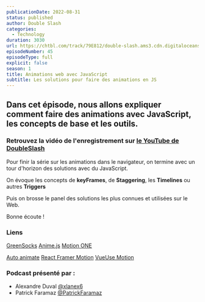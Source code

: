 ```yaml
---
publicationDate: 2022-08-31
status: published
author: Double Slash
categories:
  - Technology
duration: 3030
url: https://chtbl.com/track/79E812/double-slash.ams3.cdn.digitaloceanspaces.com/DS_045_animeJS.mp3
episodeNumber: 45
episodeType: full
explicit: false
season: 1
title: Animations web avec JavaScript
subtitle: Les solutions pour faire des animations en JS
---
```

## Dans cet épisode, nous allons expliquer comment faire des animations avec JavaScript, les concepts de base et les outils.

### Retrouvez la vidéo de l'enregistrement sur [le YouTube de DoubleSlash](https://youtu.be/rM4OMNDxYAM)

Pour finir la série sur les animations dans le navigateur, on termine avec un tour d'horizon des solutions avec du JavaScript. 

On évoque les concepts de **keyFrames**, de **Staggering**, les **Timelines** ou autres **Triggers**

Puis on brosse le panel des solutions les plus connues et utilisées sur le Web. 

Bonne écoute !

### Liens

[GreenSocks](https://greensock.com/)
[Anime.js](https://animejs.com/)
[Motion ONE](https://motion.dev/)

[Auto animate](https://auto-animate.formkit.com/)
[React Framer Motion](https://www.framer.com/motion/)
[VueUse Motion](https://motion.vueuse.org/)


### Podcast présenté par :

- Alexandre Duval [@xlanex6](https://twitter.com/xlanex6)
- Patrick Faramaz [@PatrickFaramaz](https://twitter.com/PatrickFaramaz)

